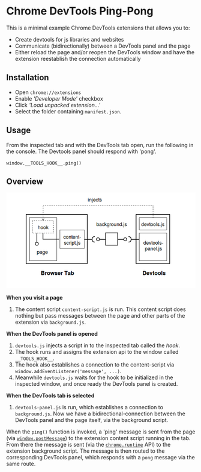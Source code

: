 # Chrome DevTools Ping-Pong

This is a minimal example Chrome DevTools extensions that allows you to:

- Create devtools for js libraries and websites
- Communicate (bidirectionally) between a DevTools panel and the page
- Either reload the page and/or reopen the DevTools window and have the extension reestablish the connection automatically

## Installation

* Open `chrome://extensions`
* Enable _'Developer Mode'_ checkbox
* Click _'Load unpacked extension...'_
* Select the folder containing `manifest.json`.

## Usage

From the inspected tab and with the DevTools tab open, run the following in the console. The Devtools panel should respond with 'pong'.

```
window.__TOOLS_HOOK__.ping()
```

## Overview

![img](./README-img.png)

__When you visit a page__
1. The content script `content-script.js` is run. This content script does nothing but pass messages between the page and other parts of the extension via `background.js`.

__When the DevTools panel is opened__
1. `devtools.js` injects a script in to the inspected tab called the _hook_.
2. The hook runs and assigns the extension api to the window called `__TOOLS_HOOK__`.
3. The hook also establishes a connection to the content-script via `window.addEventListener('message', ...)`.
4. Meanwhile `devtools.js` waits for the hook to be initialized in the inspected window, and once ready the DevTools panel is created.

__When the DevTools tab is selected__
1. `devtools-panel.js` is run, which establishes a connection to `background.js`. Now we have a bidirectional-connection between the DevTools panel and the page itself, via the background script.

When the `ping()` function is invoked, a 'ping' message is sent from the page (via [`window.postMessage`](https://developer.mozilla.org/en-US/docs/Web/API/Window/postMessage)) to the extension content script running in the tab. From there the message is sent (via the [`chrome.runtime`](https://developer.chrome.com/apps/runtime) API) to the extension background script. The message is then routed to the corresponding DevTools panel, which responds with a `pong` message via the same route.
